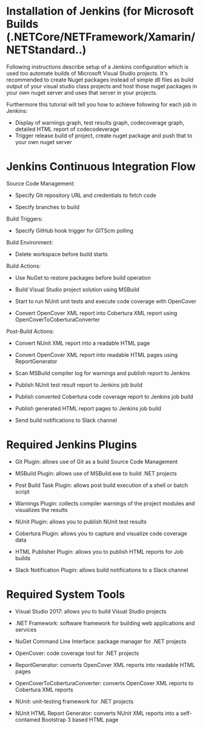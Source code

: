 # Installation of Jenkins (for Microsoft Builds (.NETCore/NETFramework/Xamarin/NETStandard..)
Following instructions describe setup of a Jenkins configuration which is used too automate builds of Microsoft Visual Studio projects.
It's recommended to create Nuget packages instead of simple dll files as build output of your visual studio class projects and host those nuget packages in your own nuget server and uses that server in your projects. 

Furthermore this tutorial will tell you how to achieve following for each job in Jenkins:

- Display of warnings graph, test results graph, codecoverage graph, detailed HTML report of codecodeverage
- Trigger release build of project, create nuget package and push that to your own nuget server

# Jenkins Continuous Integration Flow



Source Code Management:

- Specify Git repository URL and credentials to fetch code

- Specify branches to build



Build Triggers:

- Specify GitHub hook trigger for GITScm polling



Build Environment:

- Delete workspace before build starts



Build Actions:

- Use NuGet to restore packages before build operation

- Build Visual Studio project solution using MSBuild

- Start to run NUnit unit tests and execute code coverage with OpenCover

- Convert OpenCover XML report into Cobertura XML report using OpenCoverToCoberturaConverter



Post-Build Actions:

- Convert NUnit XML report into a readable HTML page

- Convert OpenCover XML report into readable HTML pages using ReportGenerator

- Scan MSBuild compiler log for warnings and publish report to Jenkins

- Publish NUnit test result report to Jenkins job build

- Publish converted Cobertura code coverage report to Jenkins job build

- Publish generated HTML report pages  to Jenkins job build

- Send build notifications to Slack channel



# Required Jenkins Plugins

- Git Plugin: allows use of Git as a build Source Code Management

- MSBuild Plugin: allows use of MSBuild.exe to build .NET projects

- Post Build Task Plugin: allows post build execution of a shell or batch script

- Warnings Plugin: collects compiler warnings of the project modules and visualizes the results

- NUnit Plugin: allows you to publish NUnit test results

- Cobertura Plugin: allows you to capture and visualize code coverage data 

- HTML Publisher Plugin: allows you to publish HTML reports for Job builds

- Slack Notification Plugin: allows build notifications to a Slack channel



# Required System Tools

- Visual Studio 2017: allows you to build Visual Studio projects

- .NET Framework: software framework for building web applications and services

- NuGet Command Line Interface: package manager for .NET projects

- OpenCover: code coverage tool for .NET projects

- ReportGenerator: converts OpenCover XML reports into readable HTML pages

- OpenCoverToCoberturaConverter: converts OpenCover XML reports to Cobertura XML reports

- NUnit: unit-testing framework for .NET projects

- NUnit HTML Report Generator: converts NUnit XML reports into a self-contained Bootstrap 3 based HTML page
